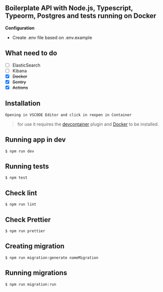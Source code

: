 ## Boilerplate API with Node.js, Typescript, Typeorm, Postgres and tests running on Docker

**Configuration**

* Create .env file based on .env.example

**What need to do**
---

- [ ] ElasticSearch
- [ ] Kibana
- [x] ~~Docker~~
- [x] ~~Sentry~~ 
- [x] ~~Actions~~

**Installation**
---
`Opening in VSCODE Editor and click in reopen in Container`

> for use it requires the [devcontainer](https://marketplace.visualstudio.com/items?itemName=ms-vscode-remote.remote-containers) plugin and [Docker](https://docker.com/) to be installed.

**Running app in dev**
---
`$ npm run dev`

**Running tests**
---
`$ npm test`

**Check lint**
---
`$ npm run lint`

**Check Prettier**
---
`$ npm run prettier`

**Creating migration**
---
`$ npm run migration:generate nameMigration`

**Running migrations**
---
`$ npm run migration:run`

